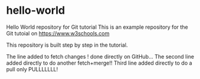 # hello-world
Hello World repository for Git tutorial
This is an example repository for the Git tutoial on https://www.w3schools.com

This repository is built step by step in the tutorial.

The line added to fetch changes ! done directly on GitHub...
The second line added directly to do another fetch+merge!!
Third line added directly to do a pull only PULLLLLLL!
